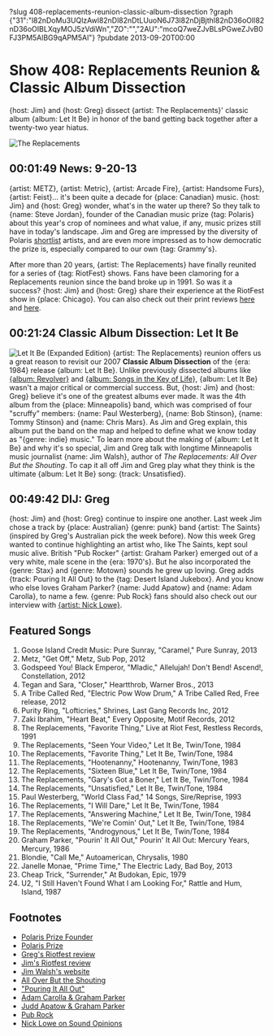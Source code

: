 ?slug 408-replacements-reunion-classic-album-dissection
?graph {"31":"l82nDoMu3UQlzAwl82nDl82nDtLUuoN6J73l82nDjBjthl82nD36oOIl82nD36oOIBLXqyMOJ5zVdiWn","ZO":"","2AU":"mcoQ7weZJvBLsPGweZJvB0FJ3PM5AlBG9qAPM5Al"}
?pubdate 2013-09-20T00:00

# Show 408: Replacements Reunion & Classic Album Dissection 

{host: Jim} and {host: Greg} dissect {artist: The Replacements}' classic album {album: Let It Be} in honor of the band getting back together after a twenty-two year hiatus.

![The Replacements](https://static.soundopinions.org/images/2013/replacements.jpg)

## 00:01:49 News: 9-20-13
{artist: METZ}, {artist: Metric}, {artist: Arcade Fire}, {artist: Handsome Furs}, {artist: Feist}… it's been quite a decade for {place: Canadian} music. {host: Jim} and {host: Greg} wonder, what's in the water up there? So they talk to {name: Steve Jordan}, founder of the Canadian music prize {tag: Polaris} about this year's crop of nominees and what value, if any, music prizes still have in today's landscape. Jim and Greg are impressed by the diversity of Polaris [shortlist](http://www.polarismusicprize.ca/2013/) artists, and are even more impressed as to how democratic the prize is, especially compared to our own {tag: Grammy's}.‎

After more than 20 years, {artist: The Replacements} have finally reunited for a series of {tag: RiotFest} shows. Fans have been clamoring for a Replacements reunion since the band broke up in 1991. So was it a success? {host: Jim} and {host: Greg} share their experience at the RiotFest show in {place: Chicago}. You can also check out their print reviews [here](http://articles.chicagotribune.com/2013-09-16/entertainment/chi-replacements-riot-fest--review-20130915_1_guitarist-slim-dunlap-paul-westerberg-riot-fest) and [here](http://www.wbez.org/blogs/jim-derogatis/2013-09/return-replacements-sorta-kinda-not-really-108677).

## 00:21:24  Classic Album Dissection: Let It Be
![Let It Be (Expanded Edition)](https://static.soundopinions.org/assets/408/ZO0.jpg)
{artist: The Replacements} reunion offers us a great reason to revisit our 2007 **Classic Album Dissection** of the {era: 1984} release {album: Let It Be}. Unlike previously dissected albums like [{album: Revolver}](/show/117) and [{album: Songs in the Key of Life}](/show/265), {album: Let It Be} wasn't a major critical or commercial success. But, {host: Jim} and {host: Greg} believe it's one of the greatest albums ever made. It was the 4th album from the {place: Minneapolis} band, which was comprised of four "scruffy" members: {name: Paul Westerberg}, {name: Bob Stinson}, {name: Tommy Stinson} and {name: Chris Mars}. As Jim and Greg explain, this album put the band on the map and helped to define what we know today as "{genre: indie} music." To learn more about the making of {album: Let It Be} and why it's so special, Jim and Greg talk with longtime Minneapolis music journalist {name: Jim Walsh}, author of *The Replacements: All Over But the Shouting*. To cap it all off Jim and Greg play what they think is the ultimate {album: Let It Be} song: {track: Unsatisfied}.

## 00:49:42 DIJ: Greg
{host: Jim} and {host: Greg} continue to inspire one another. Last week Jim chose a track by {place: Australian} {genre: punk} band {artist: The Saints} (inspired by Greg's Australian pick the week before). Now this week Greg wanted to continue highlighting an artist who, like The Saints, kept soul music alive. British "Pub Rocker" {artist: Graham Parker} emerged out of a very white, male scene in the {era: 1970's}. But he also incorporated the {genre: Stax} and {genre: Motown} sounds he grew up loving. Greg adds {track: Pouring It All Out} to the {tag: Desert Island Jukebox}. And you know who else loves Graham Parker? {name: Judd Apatow} and {name: Adam Carolla}, to name a few. {genre: Pub Rock} fans should also check out our interview with [{artist: Nick Lowe}](/show/329).

## Featured Songs
1. Goose Island Credit Music: Pure Sunray, "Caramel," Pure Sunray, 2013
2. Metz, "Get Off," Metz, Sub Pop, 2012
3. Godspeed You! Black Emperor, "Mladic," Allelujah! Don't Bend! Ascend!, Constellation, 2012
4. Tegan and Sara, "Closer," Heartthrob, Warner Bros., 2013
5. A Tribe Called Red, "Electric Pow Wow Drum," A Tribe Called Red, Free release, 2012
6. Purity Ring, "Lofticries," Shrines, Last Gang Records Inc, 2012
7. Zaki Ibrahim, "Heart Beat," Every Opposite, Motif Records, 2012
8. The Replacements, "Favorite Thing," Live at Riot Fest, Restless Records, 1991
9. The Replacements, "Seen Your Video," Let It Be, Twin/Tone, 1984
10. The Replacements, "Favorite Thing," Let It Be, Twin/Tone, 1984
11. The Replacements, "Hootenanny," Hootenanny, Twin/Tone, 1983
12. The Replacements, "Sixteen Blue," Let It Be, Twin/Tone, 1984
13. The Replacements, "Gary's Got a Boner," Let It Be, Twin/Tone, 1984
14. The Replacements, "Unsatisfied," Let It Be, Twin/Tone, 1984
15. Paul Westerberg, "World Class Fad," 14 Songs, Sire/Reprise, 1993
16. The Replacements, "I Will Dare," Let It Be, Twin/Tone, 1984
17. The Replacements, "Answering Machine," Let It Be, Twin/Tone, 1984
18. The Replacements, "We're Comin' Out," Let It Be, Twin/Tone, 1984
19. The Replacements, "Androgynous," Let It Be, Twin/Tone, 1984
21. Graham Parker, "Pourin' It All Out," Pourin' It All Out: Mercury Years, Mercury, 1986
22. Blondie, "Call Me," Autoamerican, Chrysalis, 1980
23. Janelle Monae, "Prime Time," The Electric Lady, Bad Boy, 2013
24. Cheap Trick, "Surrender," At Budokan, Epic, 1979
25. U2, "I Still Haven't Found What I am Looking For," Rattle and Hum, Island, 1987

## Footnotes
- [Polaris Prize Founder](http://www.vice.com/en_ca/read/chatting-with-the-founder-of-the-polaris-prize)
- [Polaris Prize](http://www.polarismusicprize.ca/)
- [Greg's Riotfest review](http://articles.chicagotribune.com/2013-09-16/entertainment/chi-replacements-riot-fest--review-20130915_1_guitarist-slim-dunlap-paul-westerberg-riot-fest)
- [Jim's Riotfest review](http://www.wbez.org/blogs/jim-derogatis/2013-09/return-replacements-sorta-kinda-not-really-108677)
- [Jim Walsh's website](http://www.jimwalshmpls.com/)
- [All Over But the Shouting](http://www.amazon.com/The-Replacements-Over-Shouting-History/dp/B00AZ9EIOU)
- ["Pouring It All Out"](http://www.youtube.com/watch?v=mvsTLkAyAhw)
- [Adam Carolla & Graham Parker](http://adamcarolla.com/graham-parker/)
- [Judd Apatow & Graham Parker](http://www.theatlantic.com/entertainment/archive/2012/12/its-like-a-hollywood-ending-when-judd-apatow-met-graham-parker/266506/)
- [Pub Rock](http://en.wikipedia.org/wiki/Pub_rock_(United_Kingdom))
- [Nick Lowe on Sound Opinions](http://www.soundopinions.org/show/329)
